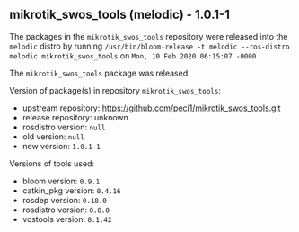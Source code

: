 ## mikrotik_swos_tools (melodic) - 1.0.1-1

The packages in the `mikrotik_swos_tools` repository were released into the `melodic` distro by running `/usr/bin/bloom-release -t melodic --ros-distro melodic mikrotik_swos_tools` on `Mon, 10 Feb 2020 06:15:07 -0000`

The `mikrotik_swos_tools` package was released.

Version of package(s) in repository `mikrotik_swos_tools`:

- upstream repository: https://github.com/peci1/mikrotik_swos_tools.git
- release repository: unknown
- rosdistro version: `null`
- old version: `null`
- new version: `1.0.1-1`

Versions of tools used:

- bloom version: `0.9.1`
- catkin_pkg version: `0.4.16`
- rosdep version: `0.18.0`
- rosdistro version: `0.8.0`
- vcstools version: `0.1.42`


